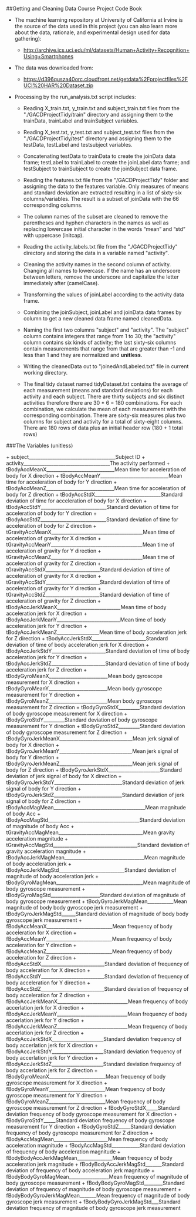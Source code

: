 ##Getting and Cleaning Data Course Project Code Book



* The machine learning repository at University of California at Irvine is the source of the data used in this project (you can also learn more about the data, rationale, and experimental design used for data gathering):
  + http://archive.ics.uci.edu/ml/datasets/Human+Activity+Recognition+Using+Smartphones
* The data was downloaded from:
  + https://d396qusza40orc.cloudfront.net/getdata%2Fprojectfiles%2FUCI%20HAR%20Dataset.zip
  
* Processing by the run_analysis.txt script includes:
  + Reading X_train.txt, y_train.txt and subject_train.txt files from the "./GACDProjectTidy/train" directory and assigning them to the trainData, trainLabel and trainSubject variables.
  
  + Reading X_test.txt, y_test.txt and subject_test.txt files from the "./GACDProjectTidy/test" directory and assigning them to the testData, testLabel and testsubject variables.
  
  + Concatenating testData to trainData to create the  joinData data frame; testLabel to trainLabel to create the joinLabel data frame; and testSubject to trainSubject to create the joinSubject data frame.
  
  + Reading the features.txt file from the "/GACDProjectTidy" folder and assigning the data to the features variable. Only measures of means and standard deviation are extracted resulting in a list of sixty-six columns/variables. The result is a subset of joinData with the 66 corresponding columns.
  
  + The column names of the subset are cleaned to remove the parentheses and hyphen characters in the names as well as replacing lowercase initial character in the words “mean” and “std” with uppercase (initcap).
  
  + Reading the activity_labels.txt file from the "./GACDProjectTidy" directory and storing the data in a variable named "activity".
  
  + Cleaning the activity names in the second column of activity. Changing all names to lowercase. If the name has an underscore between letters, remove the underscore and capitalize the letter immediately after (camelCase).

  + Transforming the values of joinLabel according to the activity data frame.
  
  + Combining the joinSubject, joinLabel and joinData data frames by column to get a new cleaned data frame named cleanedData.
  
  + Naming the first two columns "subject" and "activity". The "subject" column contains integers that range from 1 to 30; the "activity" column contains six kinds of activity; the last sixty-six columns contain measurements that range from that are greater than -1 and less than 1 and they are normalized and __unitless__.

  + Writing the cleanedData out to "joinedAndLabeled.txt" file in current working directory.
  
  + The final tidy dataset named tidyDataset.txt contains the average of each measurement (means and standard deviations) for each activity and each subject. There are thirty subjects and six distinct activities therefore there are 30 * 6 = 180 combinations. For each combination, we calculate the mean of each measurement with the corresponding combination. There are sixty-six measures plus two columns for subject and activity for a total of sixty-eight columns.  There are 180 rows of data plus an initial header row (180 + 1 total rows)

###The Variables (unitless)
<table>
+ subject_____________________________________Subject ID
+ activity_____________________________________The activity performed
+ tBodyAccMeanX_____________________________Mean time for acceleration of body for X direction
+ tBodyAccMeanY_____________________________Mean time for acceleration of body for Y direction
+ tBodyAccMeanZ_____________________________Mean time for acceleration of body for Z direction
+ tBodyAccStdX____________________________Standard deviation of time for acceleration of body for X direction
+ tBodyAccStdY____________________________Standard deviation of time for acceleration of body for Y direction
+ tBodyAccStdZ____________________________Standard deviation of time for acceleration of body for Z direction
+ tGravityAccMeanX_______________________________________Mean time of acceleration of gravity for X direction
+ tGravityAccMeanY_______________________________________Mean time of acceleration of gravity for Y direction
+ tGravityAccMeanZ_______________________________________Mean time of acceleration of gravity for Z direction
+ tGravityAccStdX_______________________Standard deviation of time of acceleration of gravity for X direction
+ tGravityAccStdY_______________________Standard deviation of time of acceleration of gravity for Y direction
+ tGravityAccStdZ_______________________Standard deviation of time of acceleration of gravity for Z direction
+ tBodyAccJerkMeanX___________________________Mean time of body acceleration jerk for X direction
+ tBodyAccJerkMeanY___________________________Mean time of body acceleration jerk for Y direction
+ tBodyAccJerkMeanZ__________________Mean time of body acceleration jerk for Z direction
+ tBodyAccJerkStdX_______________________Standard deviation of time of body acceleration jerk for X direction
+ tBodyAccJerkStdY_______________________Standard deviation of time of body acceleration jerk for Y direction
+ tBodyAccJerkStdZ_______________________Standard deviation of time of body acceleration jerk for Z direction
+ tBodyGyroMeanX_________________________Mean body gyroscope measurement for X direction
+ tBodyGyroMeanY_________________________Mean body gyroscope measurement for Y direction
+ tBodyGyroMeanZ_________________________Mean body gyroscope measurement for Z direction
+ tBodyGyroStdX_________Standard deviation of body gyroscope measurement for X direction
+ tBodyGyroStdY_________Standard deviation of body gyroscope measurement for Y direction
+ tBodyGyroStdZ_________Standard deviation of body gyroscope measurement for Z direction
+ tBodyGyroJerkMeanX_______________________________Mean jerk signal of body for X direction
+ tBodyGyroJerkMeanY_______________________________Mean jerk signal of body for Y direction
+ tBodyGyroJerkMeanZ_______________________________Mean jerk signal of body for Z direction
+ tBodyGyroJerkStdX______________________Standard deviation of jerk signal of body for X direction
+ tBodyGyroJerkStdY_____________________________Standard deviation of jerk signal of body for Y direction
+ tBodyGyroJerkStdZ_____________________________Standard deviation of jerk signal of body for Z direction
+ tBodyAccMagMean_______________________________________Mean magnitude of body Acc
+ tBodyAccMagStd_______________________________________Standard deviation of magnitude of body Acc
+ tGravityAccMagMean____________________________________Mean gravity acceleration magnitude
+ tGravityAccMagStd____________________________________Standard deviation of gravity acceleration magnitude
+ tBodyAccJerkMagMean__________________________________Mean magnitude of body acceleration jerk
+ tBodyAccJerkMagStd____________________________Standard deviation of magnitude of body acceleration jerk
+ tBodyGyroMagMean_____________________________________Mean magnitude of body gyroscope measurement
+ tBodyGyroMagStd_____________________Standard deviation of magnitude of body gyroscope measurement
+ tBodyGyroJerkMagMean___________Mean magnitude of body body gyroscope jerk measurement
+ tBodyGyroJerkMagStd______Standard deviation of magnitude of body body gyroscope jerk measurement
+ fBodyAccMeanX____________________________Mean frequency of body acceleration for X direction
+ fBodyAccMeanY____________________________Mean frequency of body acceleration for Y direction
+ fBodyAccMeanZ____________________________Mean frequency of body acceleration for Z direction
+ fBodyAccStdX___________________________Standard deviation of frequency of body acceleration for X direction
+ fBodyAccStdY___________________________Standard deviation of frequency of body acceleration for Y direction
+ fBodyAccStdZ___________________________Standard deviation of frequency of body acceleration for Z direction
+ fBodyAccJerkMeanX______________________________Mean frequency of body accerlation jerk for X direction
+ fBodyAccJerkMeanY______________________________Mean frequency of body accerlation jerk for Y direction
+ fBodyAccJerkMeanZ______________________________Mean frequency of body accerlation jerk for Z direction
+ fBodyAccJerkStdX______________________Standard deviation frequency of body accerlation jerk for X direction
+ fBodyAccJerkStdY______________________Standard deviation frequency of body accerlation jerk for Y direction
+ fBodyAccJerkStdZ______________________Standard deviation frequency of body accerlation jerk for Z direction
+ fBodyGyroMeanX________________________Mean frequency of body gyroscope measurement for X direction
+ fBodyGyroMeanY________________________Mean frequency of body gyroscope measurement for Y direction
+ fBodyGyroMeanZ________________________Mean frequency of body gyroscope measurement for Z direction
+ fBodyGyroStdX_____Standard deviation frequency of body gyroscope measurement for X direction
+ fBodyGyroStdY_____Standard deviation frequency of body gyroscope measurement for Y direction
+ fBodyGyroStdZ_____Standard deviation frequency of body gyroscope measurement for Z direction
+ fBodyAccMagMean_______________________Mean frequency of body acceleration magnitude
+ fBodyAccMagStd____________Standard deviation of frequency of body acceleration magnitude
+ fBodyBodyAccJerkMagMean_______________Mean frequency of body acceleration jerk magnitude
+ fBodyBodyAccJerkMagStd_______Standard deviation of frequency of body acceleration jerk magnitude
+ fBodyBodyGyroMagMean_________________Mean frequency of magnitude of body gyroscope measurement
+ fBodyBodyGyroMagStd________Standard deviation of frequency of magnitude of body gyroscope measurement
+ fBodyBodyGyroJerkMagMean_______Mean frequency of magnitude of body gyroscope jerk measurement
+ fBodyBodyGyroJerkMagStd___Standard deviation frequency of magnitude of body gyroscope jerk measurement
